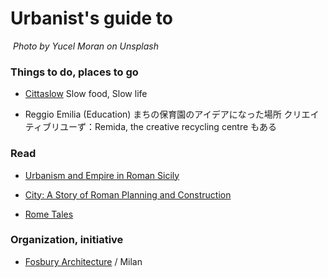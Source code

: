 # Urbanist's guide to

![]()
_Photo by Yucel Moran on Unsplash_

### Things to do, places to go

- [Cittaslow](http://www.cittaslow.org/)
  Slow food, Slow life

- Reggio Emilia (Education)
  まちの保育園のアイデアになった場所
  クリエイティブリユーず：Remida, the creative recycling centre もある

### Read

- [Urbanism and Empire in Roman Sicily](https://utpress.utexas.edu/books/pfuntner-urbanism-and-empire-in-roman-sicily)

- [City: A Story of Roman Planning and Construction](https://www.amazon.com/City-Story-Roman-Planning-Construction-ebook/dp/B001I460JC)

- [Rome Tales](https://www.amazon.com/Rome-Tales-City-Helen-Constantine/dp/0199572461)

### Organization, initiative

- [Fosbury Architecture](https://www.facebook.com/fosburyarchitecture/?hc_location=group) / Milan
